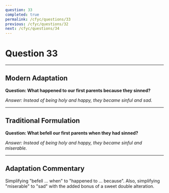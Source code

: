 ```yaml
---
question: 33
completed: true
permalink: /cfyc/questions/33
previous: /cfyc/questions/32
next: /cfyc/questions/34
---
```

# Question 33

---
## Modern Adaptation
**Question: What happened to our first parents because they sinned?**

*Answer: Instead of being holy and happy, they became sinful and sad.*

---
## Traditional Formulation
**Question: What befell our first parents when they had sinned?**

*Answer: Instead of being holy and happy, they became sinful and miserable.*

---
## Adaptation Commentary
Simplifying "befell ... when" to "happened to ... because".
Also, simplifying "miserable" to "sad" with the added bonus of a sweet double alteration.